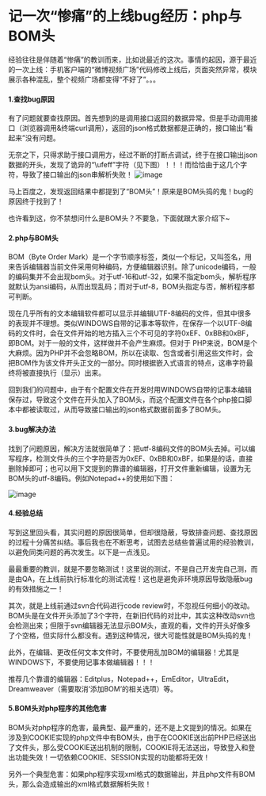 # 记一次“惨痛”的上线bug经历：php与BOM头 
 
 经验往往是伴随着“惨痛”的教训而来，比如说最近的这次。事情的起因，源于最近的一次上线：手机客户端的“微博视频广场”代码修改上线后，页面突然异常，模块展示各种混乱，整个视频广场都变得“不好了”。。。

#### 1.查找bug原因
    
   有了问题就要查找原因。首先想到的是调用接口返回的数据异常。但是手动调用接口（浏览器调用&终端curl调用），返回的json格式数据都是正确的，接口输出“看起来”没有问题。
   
   无奈之下，只得求助于接口调用方，经过不断的打断点调试，终于在接口输出json数据的开头，发现了诡异的“\ufeff”字符（见下图）！！！而恰恰由于这几个字符，导致了接口输出的json串解析失败！
   ![image](http://ww2.sinaimg.cn/large/6233c28fjw1emwkpryp0ij20j204m0ua.jpg)
   
   马上百度之，发现返回结果中都提到了“BOM头”！原来是BOM头捣的鬼！bug的原因终于找到了！
   
   也许看到这，你不禁想问什么是BOM头？不要急，下面就跟大家介绍下~
#### 2.php与BOM头
   
   BOM（Byte Order Mark）是一个字节顺序标签，类似一个标记，又叫签名，用来告诉编辑器当前文件采用何种编码，方便编辑器识别。除了unicode编码，一般的编码集并不会出现bom头。对于utf-16和utf-32，如果不指定bom头，解析程序就默认为ansi编码，从而出现乱码；而对于utf-8，BOM头指定与否，解析程序都可判断。
    
   现在几乎所有的文本编辑软件都可以显示并编辑UTF-8编码的文件，但其中很多的表现并不理想。类似WINDOWS自带的记事本等软件，在保存一个以UTF-8编码的文件时，会在文件开始的地方插入三个不可见的字符0xEF、0xBB和0xBF，即BOM。对于一般的文件，这样做并不会产生麻烦。但对于 PHP来说，BOM是个大麻烦。因为PHP并不会忽略BOM，所以在读取、包含或者引用这些文件时，会把BOM作为该文件开头正文的一部分。同时根据嵌入式语言的特点，这串字符最终将被直接执行（显示）出来。
   
   回到我们的问题中，由于有个配置文件在开发时用WINDOWS自带的记事本编辑保存过，导致这个文件在开头加入了BOM头，而这个配置文件在各个php接口脚本中都被读取过，从而导致接口输出的json格式数据前面多了BOM头。

#### 3.bug解决办法
   
   找到了问题原因，解决方法就很简单了：把utf-8编码文件的BOM头去掉。可以编写程序，检测文件头的三个字符是否为0xEF、0xBB和0xBF，如果是的话，直接删除掉即可；也可以用下文提到的靠谱的编辑器，打开文件重新编辑，设置为无BOM头的utf-8编码。例如Notepad++的使用如下图：

  ![image](http://ww2.sinaimg.cn/large/6233c28fjw1emwkqytdpjj20dx08ugoc.jpg)

#### 4.经验总结
   写到这里回头看，其实问题的原因很简单，但却很隐蔽，导致排查问题、查找原因的过程十分痛苦纠结。事后我也在不断思考，试图去总结些普遍试用的经验教训，以避免同类问题的再次发生。以下是一点浅见。
   
   最最重要的教训，就是不要忽略测试！这里说的测试，不是自己开发完自己测，而是由QA，在上线前执行标准化的测试流程！这也是避免非环境原因导致隐蔽bug的有效措施之一！
   
   其次，就是上线前通过svn合代码进行code review时，不忽视任何细小的改动。BOM头是在文件开头添加了3个字符，在新旧代码的对比中，其实这种改动svn也会检测出来；但限于svn编辑器无法显示BOM头，直观的看，文件的开头好像多了个空格，但实际什么都没有。遇到这种情况，很大可能性就是BOM头捣的鬼！
   
   此外，在编辑、更改任何文本文件时，不要使用乱加BOM的编辑器！尤其是WINDOWS下，不要使用记事本做编辑器！！！

推荐几个靠谱的编辑器：Editplus，Notepad++，EmEditor，UltraEdit，Dreamweaver（需要取消‘添加BOM’的相关选项）等。

#### 5.BOM头对php程序的其他危害
   
   BOM头对php程序的危害，最典型、最严重的，还不是上文提到的情况。如果在涉及到COOKIE实现的php文件中有BOM头，由于在COOKIE送出前PHP已经送出了文件头，那么受COOKIE送出机制的限制，COOKIE将无法送出，导致登入和登出功能失效！一切依赖COOKIE、SESSION实现的功能都将无效！
   
   另外一个典型危害：如果php程序实现xml格式的数据输出，并且php文件有BOM头，那么会造成输出的xml格式数据解析失败！